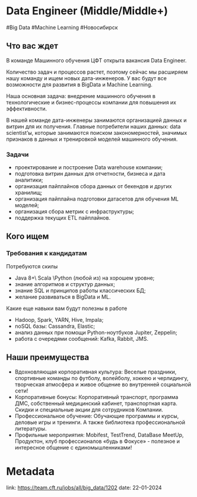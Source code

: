 # Data Engineer (Middle/Middle+)

\#Big Data \#Machine Learning \#Новосибирск

## Что вас ждет
​В команде Машинного обучения ЦФТ открыта вакансия Data Engineer.

Количество задач и процессов растет, поэтому сейчас мы расширяем нашу команду и ищем новых дата-инженеров. У вас будут все возможности для развития в BigData и Machine Learning.

Наша основная задача: внедрение машинного обучения в технологические и бизнес-процессы компании для повышения их эффективности.

В нашей команде дата-инженеры занимаются организацией данных и витрин для их получения. Главные потребители наших данных: data scientist’ы, которые занимаются поиском закономерностей, значимых признаков в данных и тренировкой моделей машинного обучения.

### Задачи
- ​проектирование и построение Data warehouse компании;
- подготовка витрин данных для отчетности, бизнеса и дата аналитики;
- организация пайплайнов сбора данных от бекендов и других хранилищ;
- организация пайплайна подготовки датасетов для обучения ML моделей;
- организация сбора метрик с инфраструктуры;
- поддержка текущих ETL пайплайнов.

## Кого ищем
### Требования к кандидатам
​Потребуются скилы
- Java 8+\ Scala \Python (любой из) на хорошем уровне;
- знание алгоритмов и структур данных;
- знание SQL и принципов работы классических БД;
- желание развиваться в BigData и ML.

Какие еще навыки вам будут полезны в работе
- Hadoop, Spark, YARN, Hive, Impala;
- noSQL базы: Cassandra, Elastic;
- анализ данных при помощи Python-ноутбуков Jupiter, Zeppelin;
- работа с очередями сообщений: Kafka, Rabbit, JMS.

## Наши преимущества

- Вдохновляющая корпоративная культура: Веселые праздники, спортивные команды по футболу, волейболу, хоккею и черлидингу, творческая атмосфера и живое общение во внутренней социальной сети!
- Корпоративные бонусы: Корпоративный транспорт, программа ДМС, собственный медицинский кабинет, транспортная карта. Скидки и специальные акции для сотрудников Компании.
- Профессиональное обучение: Обучающие программы и курсы, деловые игры и тренинги. А также библиотека профессиональной литературы.
- Профильные мероприятия: Mobifest, TestTrend, DataBase MeetUp, Продуктон, клуб профессионалов «будь в Фокусе» - полезное и интересное общение с единомышленниками!

# Metadata
link: https://team.cft.ru/jobs/all/big_data/1202
date: 22-01-2024
